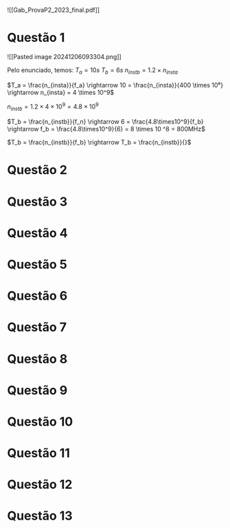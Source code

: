 ![[Gab_ProvaP2_2023_final.pdf]]


# Questão 1
![[Pasted image 20241206093304.png]]

Pelo enunciado, temos:
$T_a = 10s$
$T_b = 6s$
$n_{instb}=1.2 \times n_{insta}$

$T_a = \frac{n_{insta}}{f_a} \rightarrow 10 = \frac{n_{insta}}{400 \times 10⁶} \rightarrow n_{insta} = 4 \times 10^9$

$n_{instb}=1.2\times 4\times 10^9 = 4.8 \times 10^9$

$T_b = \frac{n_{instb}}{f_n} \rightarrow 6 = \frac{4.8\times10^9}{f_b} \rightarrow f_b = \frac{4.8\times10^9}{6} = 8 \times 10 ^8 = 800MHz$






$T_b = \frac{n_{instb}}{f_b} \rightarrow T_b = \frac{n_{instb}}{}$




# Questão 2

# Questão 3

# Questão 4

# Questão 5

# Questão 6

# Questão 7

# Questão 8

# Questão 9

# Questão 10

# Questão 11

# Questão 12

# Questão 13